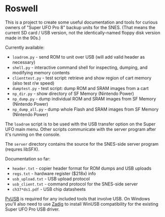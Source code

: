 Roswell
=======

This is a project to create some useful documentation and tools for curious owners of "Super UFO Pro 8" backup units for the SNES. (That means the current SD card / USB version, not the identically-named floppy disk version made in the 90s.)

Currently available:
* `loadrom.py` - send ROM to unit over USB (will add valid header as necessary)
* `shell.py` - interactive command shell for inspecting, dumping, and modifying memory contents
* `clienttest.py` - test script: retrieve and show region of cart memory (also test r/w speed)
* `dumptest.py` - test script: dump ROM and SRAM images from a cart
* `np_dir.py` - show directory of SF Memory (Nintendo Power)
* `np_dump.py` - dump individual ROM and SRAM images from SF Memory (Nintendo Power)
* `np_dump_all.py` - dump whole Flash and SRAM images from SF Memory (Nintendo Power)

The `loadrom` script is to be used with the USB transfer option on the Super UFO main menu. Other scripts communicate with the server program after it's running on the console.

The `server` directory contains the source for the SNES-side server program (requres libSFX).

Documentation so far:
* `header.txt` - copier header format for ROM dumps and USB uploads
* `regs.txt` - hardware register ($218x) info
* `usb_upload.txt` - USB upload protocol
* `usb_client.txt` - command protocol for the SNES-side server
* `ch37*ds1.pdf` - USB chip datasheets

[PyUSB](https://github.com/pyusb/pyusb) is required for any included tools that involve USB. On Windows you'll also need to use [Zadig](https://zadig.akeo.ie) to install WinUSB compatibility for the existing  Super UFO Pro USB driver.

